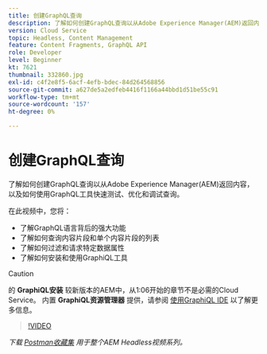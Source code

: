 ```yaml
---
title: 创建GraphQL查询
description: 了解如何创建GraphQL查询以从Adobe Experience Manager(AEM)返回内容，以及如何使用GraphQL工具快速测试、优化和调试查询。
version: Cloud Service
topic: Headless, Content Management
feature: Content Fragments, GraphQL API
role: Developer
level: Beginner
kt: 7621
thumbnail: 332860.jpg
exl-id: c4f2e8f5-6acf-4efb-bdec-84d264568856
source-git-commit: a627de5a2edfeb4416f1166a44bbd1d51be55c91
workflow-type: tm+mt
source-wordcount: '157'
ht-degree: 0%

---
```


# 创建GraphQL查询

了解如何创建GraphQL查询以从Adobe Experience Manager(AEM)返回内容，以及如何使用GraphQL工具快速测试、优化和调试查询。

在此视频中，您将：

+ 了解GraphQL语言背后的强大功能
+ 了解如何查询内容片段和单个内容片段的列表
+ 了解如何过滤和请求特定数据属性
+ 了解如何安装和使用GraphiQL工具

>[!CAUTION]
>
>的 **GraphiQL安装** 较新版本的AEM中，从1:06开始的章节不是必需的Cloud Service。 内置 **GraphiQL资源管理器** 提供，请参阅 [使用GraphiQL IDE](https://experienceleague.adobe.com/docs/experience-manager-cloud-service/content/headless/graphql-api/graphiql-ide.html) 以了解更多信息。


>[!VIDEO](https://video.tv.adobe.com/v/332860/?quality=12&learn=on)

_下载 [Postman收藏集](./assets/aem-headless-video-series.postman_collection.json) 用于整个AEM Headless视频系列。_
